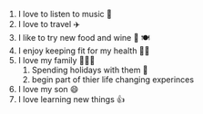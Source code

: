 1. I love to listen to music 🎵
2. I love to travel ✈️
3. I like to try new food and wine 🍷 🍽️
4. I enjoy keeping fit for my health 🏋️‍♂️
5. I love my family 👨‍👨‍👦
    1. Spending holidays with them 🎁
    2. begin part of thier life changing experinces
6. I love my son 😄
7. I love learning new things 👍
